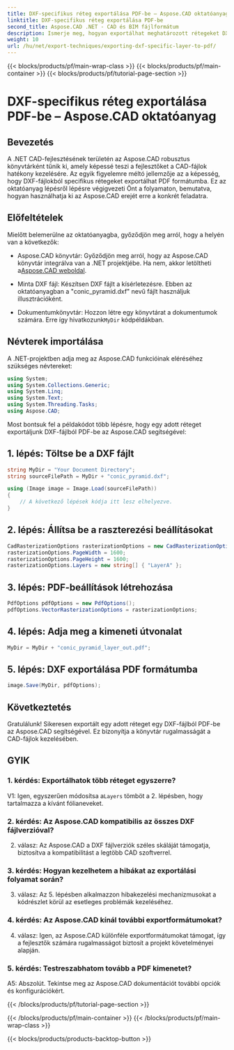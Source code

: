 ```yaml
---
title: DXF-specifikus réteg exportálása PDF-be – Aspose.CAD oktatóanyag
linktitle: DXF-specifikus réteg exportálása PDF-be
second_title: Aspose.CAD .NET - CAD és BIM fájlformátum
description: Ismerje meg, hogyan exportálhat meghatározott rétegeket DXF-fájlokból PDF-be az Aspose.CAD for .NET segítségével. Kövesse ezt a lépésről lépésre szóló útmutatót a zökkenőmentes integráció érdekében.
weight: 10
url: /hu/net/export-techniques/exporting-dxf-specific-layer-to-pdf/
---
```


{{< blocks/products/pf/main-wrap-class >}}
{{< blocks/products/pf/main-container >}}
{{< blocks/products/pf/tutorial-page-section >}}

# DXF-specifikus réteg exportálása PDF-be – Aspose.CAD oktatóanyag

## Bevezetés

A .NET CAD-fejlesztésének területén az Aspose.CAD robusztus könyvtárként tűnik ki, amely képessé teszi a fejlesztőket a CAD-fájlok hatékony kezelésére. Az egyik figyelemre méltó jellemzője az a képesség, hogy DXF-fájlokból specifikus rétegeket exportálhat PDF formátumba. Ez az oktatóanyag lépésről lépésre végigvezeti Önt a folyamaton, bemutatva, hogyan használhatja ki az Aspose.CAD erejét erre a konkrét feladatra.

## Előfeltételek

Mielőtt belemerülne az oktatóanyagba, győződjön meg arról, hogy a helyén van a következők:

-  Aspose.CAD könyvtár: Győződjön meg arról, hogy az Aspose.CAD könyvtár integrálva van a .NET projektjébe. Ha nem, akkor letöltheti a[Aspose.CAD weboldal](https://releases.aspose.com/cad/net/).

- Minta DXF fájl: Készítsen DXF fájlt a kísérletezésre. Ebben az oktatóanyagban a "conic_pyramid.dxf" nevű fájlt használjuk illusztrációként.

-  Dokumentumkönyvtár: Hozzon létre egy könyvtárat a dokumentumok számára. Erre így hivatkozunk`MyDir` kódpéldákban.

## Névterek importálása

A .NET-projektben adja meg az Aspose.CAD funkcióinak eléréséhez szükséges névtereket:

```csharp
using System;
using System.Collections.Generic;
using System.Linq;
using System.Text;
using System.Threading.Tasks;
using Aspose.CAD;
```

Most bontsuk fel a példakódot több lépésre, hogy egy adott réteget exportáljunk DXF-fájlból PDF-be az Aspose.CAD segítségével:

## 1. lépés: Töltse be a DXF fájlt

```csharp
string MyDir = "Your Document Directory";
string sourceFilePath = MyDir + "conic_pyramid.dxf";

using (Image image = Image.Load(sourceFilePath))
{
    // A következő lépések kódja itt lesz elhelyezve.
}
```

## 2. lépés: Állítsa be a raszterezési beállításokat

```csharp
CadRasterizationOptions rasterizationOptions = new CadRasterizationOptions();
rasterizationOptions.PageWidth = 1600;
rasterizationOptions.PageHeight = 1600;
rasterizationOptions.Layers = new string[] { "LayerA" };
```

## 3. lépés: PDF-beállítások létrehozása

```csharp
PdfOptions pdfOptions = new PdfOptions();
pdfOptions.VectorRasterizationOptions = rasterizationOptions;
```

## 4. lépés: Adja meg a kimeneti útvonalat

```csharp
MyDir = MyDir + "conic_pyramid_layer_out.pdf";
```

## 5. lépés: DXF exportálása PDF formátumba

```csharp
image.Save(MyDir, pdfOptions);
```

## Következtetés

Gratulálunk! Sikeresen exportált egy adott réteget egy DXF-fájlból PDF-be az Aspose.CAD segítségével. Ez bizonyítja a könyvtár rugalmasságát a CAD-fájlok kezelésében.

## GYIK

### 1. kérdés: Exportálhatok több réteget egyszerre?

 V1: Igen, egyszerűen módosítsa a`Layers` tömböt a 2. lépésben, hogy tartalmazza a kívánt fólianeveket.

### 2. kérdés: Az Aspose.CAD kompatibilis az összes DXF fájlverzióval?

2. válasz: Az Aspose.CAD a DXF fájlverziók széles skáláját támogatja, biztosítva a kompatibilitást a legtöbb CAD szoftverrel.

### 3. kérdés: Hogyan kezelhetem a hibákat az exportálási folyamat során?

3. válasz: Az 5. lépésben alkalmazzon hibakezelési mechanizmusokat a kódrészlet körül az esetleges problémák kezeléséhez.

### 4. kérdés: Az Aspose.CAD kínál további exportformátumokat?

4. válasz: Igen, az Aspose.CAD különféle exportformátumokat támogat, így a fejlesztők számára rugalmasságot biztosít a projekt követelményei alapján.

### 5. kérdés: Testreszabhatom tovább a PDF kimenetet?

A5: Abszolút. Tekintse meg az Aspose.CAD dokumentációt további opciók és konfigurációkért.

{{< /blocks/products/pf/tutorial-page-section >}}

{{< /blocks/products/pf/main-container >}}
{{< /blocks/products/pf/main-wrap-class >}}

{{< blocks/products/products-backtop-button >}}
